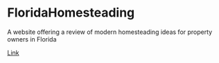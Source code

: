 

# FloridaHomesteading


A website offering a review of modern homesteading ideas for property owners in Florida

<a href="https://bstefansen.github.io/FloridaHomesteading/">Link</a>
